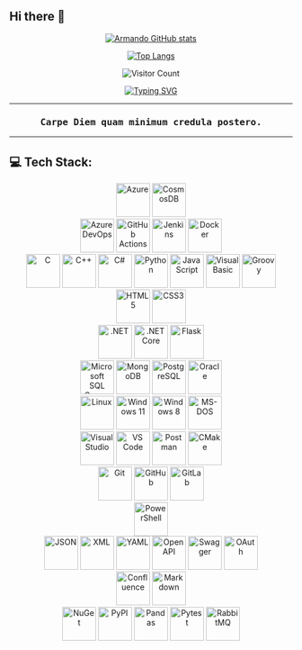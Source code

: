 <!--## 💫 About Me:-->
## Hi there 👋

<p align="center">
  <a href="https://github.com/anuraghazra/github-readme-stats">
    <img src="https://github-readme-stats.vercel.app/api?username=arbgjr" alt="Armando GitHub stats">
  </a>
</p>
<p align="center">
  <a href="https://github.com/anuraghazra/github-readme-stats">
    <img src="https://github-readme-stats.vercel.app/api/top-langs/?username=arbgjr" alt="Top Langs">
  </a>
</p>
<p align="center">
  <img src="https://profile-counter.glitch.me/arbgjr/count.svg" alt="Visitor Count">
</p>
<p align="center">
<a href="https://git.io/typing-svg"><img src="https://readme-typing-svg.demolab.com?font=Press+Start+2P&pause=1000&color=28F719&background=000000&center=true&vCenter=true&width=1100&height=40&lines=A+curious+guy!;35%2B+years+as+a+curious+developer!;From+NATURAL%2FADABAS+to+Vibe+Coding!;When+I+first+got+here%2C+it+was+all+wilderness!;And+we+used+to+clear+it+with+5+1%2F4+inch+floppy+disks!;Always+looking+to+learn+new+things!!!;A+nerd+forged+in+the+80s" alt="Typing SVG" /></a>
</p>

---

<h3 quote align="center" style="font-family: 'M PLUS Code Latin', monospace;">Carpe Diem quam minimum credula postero.</h3 quote>

---

## 💻 Tech Stack:

<p align="center">
  <img src="https://cdn.jsdelivr.net/gh/devicons/devicon/icons/azure/azure-original-wordmark.svg" alt="Azure" height="60" width="60" />
  <img src="https://cdn.jsdelivr.net/gh/devicons/devicon/icons/cosmosdb/cosmosdb-original-wordmark.svg" alt="CosmosDB" height="60" width="60" />

  <br />

  <img src="https://cdn.jsdelivr.net/gh/devicons/devicon/icons/azuredevops/azuredevops-original.svg" alt="Azure DevOps" height="60" width="60" />
  <img src="https://cdn.jsdelivr.net/gh/devicons/devicon/icons/githubactions/githubactions-original.svg" alt="GitHub Actions" height="60" width="60" />
  <img src="https://cdn.jsdelivr.net/gh/devicons/devicon/icons/jenkins/jenkins-original.svg" alt="Jenkins" height="60" width="60" />
  <img src="https://cdn.jsdelivr.net/gh/devicons/devicon/icons/docker/docker-original-wordmark.svg" alt="Docker" height="60" width="60" />

  <br />

  <img src='https://cdn.jsdelivr.net/gh/devicons/devicon/icons/c/c-original.svg' height="60" width="60" alt="C" />
  <img src="https://cdn.jsdelivr.net/gh/devicons/devicon/icons/cplusplus/cplusplus-original.svg" alt="C++" height="60" width="60" />
  <img src="https://cdn.jsdelivr.net/gh/devicons/devicon/icons/csharp/csharp-original.svg" alt="C#" height="60" width="60" />
  <img src="https://cdn.jsdelivr.net/gh/devicons/devicon/icons/python/python-original-wordmark.svg" alt="Python" height="60" width="60" />
  <img src="https://cdn.jsdelivr.net/gh/devicons/devicon/icons/javascript/javascript-original.svg" alt="JavaScript" height="60" width="60" />
  <img src="https://cdn.jsdelivr.net/gh/devicons/devicon/icons/visualbasic/visualbasic-original.svg" alt="Visual Basic" height="60" width="60" />
  <img src="https://cdn.jsdelivr.net/gh/devicons/devicon/icons/groovy/groovy-original.svg" alt="Groovy" height="60" width="60" />

  <br />

  <img src="https://cdn.jsdelivr.net/gh/devicons/devicon/icons/html5/html5-original-wordmark.svg" alt="HTML5" height="60" width="60" />
  <img src="https://cdn.jsdelivr.net/gh/devicons/devicon/icons/css3/css3-original-wordmark.svg" alt="CSS3" height="60" width="60" />

  <br />

  <img src="https://cdn.jsdelivr.net/gh/devicons/devicon/icons/dot-net/dot-net-original-wordmark.svg" alt=".NET" height="60" width="60" />
  <img src="https://cdn.jsdelivr.net/gh/devicons/devicon/icons/dotnetcore/dotnetcore-original.svg" alt=".NET Core" height="60" width="60" />
  <img src="https://cdn.jsdelivr.net/gh/devicons/devicon/icons/flask/flask-original-wordmark.svg" alt="Flask" height="60" width="60" />

  <br />

  <img src="https://cdn.jsdelivr.net/gh/devicons/devicon/icons/microsoftsqlserver/microsoftsqlserver-original-wordmark.svg" alt="Microsoft SQL Server" height="60" width="60" />
  <img src="https://cdn.jsdelivr.net/gh/devicons/devicon/icons/mongodb/mongodb-original-wordmark.svg" alt="MongoDB" height="60" width="60" />
  <img src="https://cdn.jsdelivr.net/gh/devicons/devicon/icons/postgresql/postgresql-original-wordmark.svg" alt="PostgreSQL" height="60" width="60" />
  <img src="https://cdn.jsdelivr.net/gh/devicons/devicon/icons/oracle/oracle-original.svg" alt="Oracle" height="60" width="60" />

  <br />

  <img src="https://cdn.jsdelivr.net/gh/devicons/devicon/icons/linux/linux-original.svg" alt="Linux" height="60" width="60" />
  <img src="https://cdn.jsdelivr.net/gh/devicons/devicon/icons/windows11/windows11-original-wordmark.svg" alt="Windows 11" height="60" width="60" />
  <img src="https://cdn.jsdelivr.net/gh/devicons/devicon/icons/windows8/windows8-original-wordmark.svg" alt="Windows 8" height="60" width="60" />
  <img src="https://cdn.jsdelivr.net/gh/devicons/devicon/icons/msdos/msdos-original.svg" alt="MS-DOS" height="60" width="60" />

  <br />

  <img src="https://cdn.jsdelivr.net/gh/devicons/devicon/icons/visualstudio/visualstudio-original-wordmark.svg" alt="Visual Studio" height="60" width="60" />
  <img src="https://cdn.jsdelivr.net/gh/devicons/devicon/icons/vscode/vscode-original-wordmark.svg" alt="VS Code" height="60" width="60" />
  <img src="https://cdn.jsdelivr.net/gh/devicons/devicon/icons/postman/postman-original-wordmark.svg" alt="Postman" height="60" width="60" />
  <img src="https://cdn.jsdelivr.net/gh/devicons/devicon/icons/cmake/cmake-original.svg" alt="CMake" height="60" width="60" />

  <br />

  <img src="https://cdn.jsdelivr.net/gh/devicons/devicon/icons/git/git-plain-wordmark.svg" height="60" width="60" alt="Git" />
  <img src="https://cdn.jsdelivr.net/gh/devicons/devicon/icons/github/github-original-wordmark.svg" alt="GitHub" height="60" width="60" />
  <img src="https://cdn.jsdelivr.net/gh/devicons/devicon/icons/gitlab/gitlab-original-wordmark.svg" alt="GitLab" height="60" width="60" />

  <br />

  <img src="https://cdn.jsdelivr.net/gh/devicons/devicon/icons/powershell/powershell-original.svg" alt="PowerShell" height="60" width="60" />

  <br />

  <img src="https://cdn.jsdelivr.net/gh/devicons/devicon/icons/json/json-original.svg" alt="JSON" height="60" width="60" />
  <img src="https://cdn.jsdelivr.net/gh/devicons/devicon/icons/xml/xml-original.svg" alt="XML" height="60" width="60" />
  <img src="https://cdn.jsdelivr.net/gh/devicons/devicon/icons/yaml/yaml-original.svg" alt="YAML" height="60" width="60" />
  <img src="https://cdn.jsdelivr.net/gh/devicons/devicon/icons/openapi/openapi-original-wordmark.svg" alt="OpenAPI" height="60" width="60" />
  <img src="https://cdn.jsdelivr.net/gh/devicons/devicon/icons/swagger/swagger-original-wordmark.svg" alt="Swagger" height="60" width="60" />
  <img src="https://cdn.jsdelivr.net/gh/devicons/devicon/icons/oauth/oauth-original.svg" alt="OAuth" height="60" width="60" />

  <br />

  <img src="https://cdn.jsdelivr.net/gh/devicons/devicon/icons/confluence/confluence-original-wordmark.svg" alt="Confluence" height="60" width="60" />
  <img src="https://cdn.jsdelivr.net/gh/devicons/devicon/icons/markdown/markdown-original.svg" alt="Markdown" height="60" width="60" />

  <br />

  <img src="https://cdn.jsdelivr.net/gh/devicons/devicon/icons/nuget/nuget-original-wordmark.svg" alt="NuGet" height="60" width="60" />
  <img src="https://cdn.jsdelivr.net/gh/devicons/devicon/icons/pypi/pypi-original-wordmark.svg" alt="PyPI" height="60" width="60" />
  <img src="https://cdn.jsdelivr.net/gh/devicons/devicon/icons/pandas/pandas-original-wordmark.svg" alt="Pandas" height="60" width="60" />
  <img src="https://cdn.jsdelivr.net/gh/devicons/devicon/icons/pytest/pytest-original-wordmark.svg" alt="Pytest" height="60" width="60" />
  <img src="https://cdn.jsdelivr.net/gh/devicons/devicon/icons/rabbitmq/rabbitmq-original-wordmark.svg" alt="RabbitMQ" height="60" width="60" />
</p>

<!--
**arbgjr/arbgjr** is a ✨ _special_ ✨ repository because its `README.md` (this file) appears on your GitHub profile.

Here are some ideas to get you started:

- 🔭 I’m currently working on ...
- 🌱 I’m currently learning ...
- 👯 I’m looking to collaborate on ...
- 🤔 I’m looking for help with ...
- 💬 Ask me about ...
- 📫 How to reach me: ...
- 😄 Pronouns: ...
- ⚡ Fun fact: ...
-->
